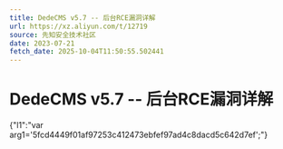 ```yaml
---
title: DedeCMS v5.7 -- 后台RCE漏洞详解
url: https://xz.aliyun.com/t/12719
source: 先知安全技术社区
date: 2023-07-21
fetch_date: 2025-10-04T11:50:55.502441
---
```


# DedeCMS v5.7 -- 后台RCE漏洞详解

{"l1":"var arg1='5fcd4449f01af97253c412473ebfef97ad4c8dacd5c642d7ef';"}